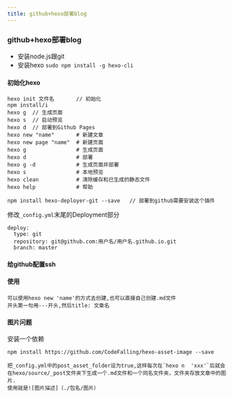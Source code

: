 ```yaml
---
title: github+hexo部署blog
---
```


### github+hexo部署blog

* 安装node.js跟git
* 安装hexo `sudo npm install -g hexo-cli`

#### 初始化hexo

```
hexo init 文件名		// 初始化
npm install/i		
hexo g  // 生成页面
hexo s	// 启动预览
hexo d	// 部署到Github Pages
hexo new "name"       # 新建文章
hexo new page "name"  # 新建页面
hexo g                # 生成页面
hexo d                # 部署
hexo g -d             # 生成页面并部署
hexo s                # 本地预览
hexo clean            # 清除缓存和已生成的静态文件
hexo help             # 帮助

```

`npm install hexo-deployer-git --save	// 部署到github需要安装这个插件`

修改`_config.yml`末尾的Deployment部分

```
deploy:
  type: git
  repository: git@github.com:用户名/用户名.github.io.git
  branch: master
```

#### 给github配置ssh

#### 使用

```
可以使用hexo new 'name'的方式去创建,也可以直接自己创建.md文件
开头第一句用---开头,然后title: 文章名
```

#### 图片问题

安装一个依赖

`npm install https://github.com/CodeFalling/hexo-asset-image --save`

```
把_config.yml中的post_asset_folder设为true,这样每次在`hexo n  'xxx'`后就会在hexo/source/_post文件夹下生成一个.md文件和一个同名文件夹，文件夹存放文章中的图片.
使用就是![图片描述]（./包名/图片）
```





